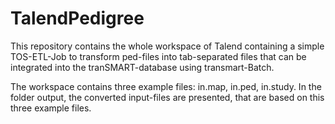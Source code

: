 # TalendPedigree

This repository contains the whole workspace of Talend containing a simple TOS-ETL-Job to transform ped-files into tab-separated files that can be integrated into the tranSMART-database using transmart-Batch.

The workspace contains three example files: in.map, in.ped, in.study. In the folder output, the converted input-files are presented, that are based on this three example files.
